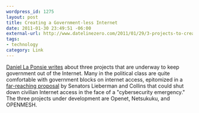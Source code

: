 ```yaml
--- 
wordpress_id: 1275
layout: post
title: Creating a Government-less Internet
date: 2011-01-30 23:49:51 -06:00
external-url: http://www.datelinezero.com/2011/01/29/3-projects-to-create-a-government-less-internet-and-why-its-needed/
tags:
- technology
category: Link
---
```

<a href="http://www.datelinezero.com/2011/01/29/3-projects-to-create-a-government-less-internet-and-why-its-needed/">Daniel La Ponsie writes</a> about three projects that are underway to keep government out of the Internet. Many in the political class are quite comfortable with government blocks on internet access, epitomized in a <a href="http://www.wired.com/dangerroom/2010/06/lieberman-bill-gives-feds-emergency-powers-to-secure-civilian-net/">far-reaching proposal</a> by Senators Lieberman and Collins that could shut down civilian Internet access in the face of a "cybersecurity emergency." The three projects under development are Openet, Netsukuku, and OPENMESH.
